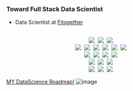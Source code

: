 ### Toward Full Stack Data Scientist
- Data Scientist at [Fitogether](https://www.fitogether.com/, "fitogether link")

<p align="center">
  <br>
  <img src="https://img.shields.io/badge/-PYTHON-lightgrey?logo=Python"/>&nbsp
  <img src="https://img.shields.io/badge/-R-lightgrey?logo=R project"/>&nbsp
  <img src="https://img.shields.io/badge/-CSharp-lightgrey?logo=C\#"/>&nbsp
  <br>
  <img src="https://img.shields.io/badge/-TensorFlow-lightgrey?logo=TensorFlow"/>&nbsp
  <img src="https://img.shields.io/badge/-Keras-lightgrey?logo=Keras"/>&nbsp
  <img src="https://img.shields.io/badge/-PyTorch-lightgrey?logo=PyTorch"/>&nbsp
  <img src="https://img.shields.io/badge/-pandas-lightgrey?logo=Pandas"/>&nbsp
  <img src="https://img.shields.io/badge/-NumPy-lightgrey?logo=Numpy"/>&nbsp
  <img src="https://img.shields.io/badge/-scikit-learn-lightgrey?logo=SK-learn"/>&nbsp
  <br>
  <img src="https://img.shields.io/badge/-git-lightgrey?logo=Git"/>&nbsp
  <img src="https://img.shields.io/badge/-Docker-lightgrey?logo=Docker"/>&nbsp
  <img src="https://img.shields.io/badge/-googlecloud-lightgrey?logo=GCP"/>&nbsp
  <img src="https://img.shields.io/badge/-Octave-lightgrey?logo=Octave"/>&nbsp
  <br>
  <img src="https://img.shields.io/badge/-jupyter-lightgrey?logo=Jupyter"/>&nbsp
  <img src="https://img.shields.io/badge/-PyCharm-lightgrey?logo=PyCharm"/>&nbsp
  <img src="https://img.shields.io/badge/-VisualStudioCode-lightgrey?logo=VS Code"/>&nbsp
  <br>
  <img src="https://img.shields.io/badge/-Windows-lightgrey?logo=Windows"/>&nbsp
  <img src="https://img.shields.io/badge/-Apple-lightgrey?logo=MacOS"/>&nbsp
  <img src="https://img.shields.io/badge/-Ubuntu-lightgrey?logo=Ubuntu"/>&nbsp
</p>

[MY DataScience Roadmap!](https://mm.tt/1738940841?t=KLCxSbktun)
![image](https://user-images.githubusercontent.com/37280722/103731006-7dd52780-5027-11eb-8bde-98da39ff0235.png)
